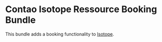 # Contao Isotope Ressource Booking Bundle

This bundle adds a booking functionality to [Isotope](https://isotopeecommerce.org).